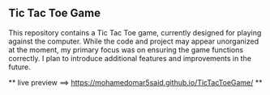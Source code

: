 ## **Tic Tac Toe Game**

This repository contains a Tic Tac Toe game, currently designed for playing against the computer.
While the code and project may appear unorganized at the moment, my primary focus was on ensuring the game functions correctly.
I plan to introduce additional features and improvements in the future.


** live preview ==> https://mohamedomar5said.github.io/TicTacToeGame/ **

